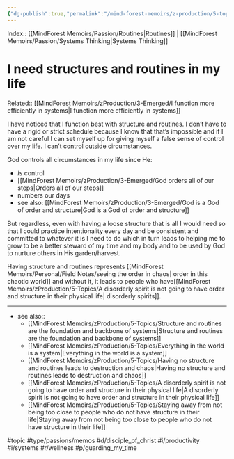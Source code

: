 ```yaml
---
{"dg-publish":true,"permalink":"/mind-forest-memoirs/z-production/5-topics/i-need-structures-and-routines-in-my-life/"}
---
```


Index:: [[MindForest Memoirs/Passion/Routines\|Routines]] | [[MindForest Memoirs/Passion/Systems Thinking\|Systems Thinking]]
# I need structures and routines in my life

Related:: [[MindForest Memoirs/zProduction/3-Emerged/I function more efficiently in systems\|I function more efficiently in systems]]

I have noticed that I function best with structure and routines. I don’t have to have a rigid or strict schedule because I know that that’s impossible and if I am not careful I can set myself up for giving myself a false sense of control over my life. I can’t control outside circumstances. 

God controls all circumstances in my life since He: 
- *Is* control 
- [[MindForest Memoirs/zProduction/3-Emerged/God orders all of our steps\|Orders all of our steps]]
- numbers our days
- see also: [[MindForest Memoirs/zProduction/3-Emerged/God is a God of order and structure\|God is a God of order and structure]]

But regardless, even with having a loose structure that is all I would need so that I could practice intentionality every day and be consistent and committed to whatever it is I need to do which in turn leads to helping me to grow to be a better steward of my time and my body and to be used by God to nurture others in His garden/harvest.

Having structure and routines represents [[MindForest Memoirs/Personal/Field Notes/seeing the order in chaos\| order in this chaotic world]] and without it, it leads to people who have[[MindForest Memoirs/zProduction/5-Topics/A disorderly spirit is not going to have order and structure in their physical life\| disorderly spirits]]. 

---
- see also:: 
	- [[MindForest Memoirs/zProduction/5-Topics/Structure and routines are the foundation and backbone of systems\|Structure and routines are the foundation and backbone of systems]] 
	- [[MindForest Memoirs/zProduction/5-Topics/Everything in the world is a system\|Everything in the world is a system]] 
	- [[MindForest Memoirs/zProduction/5-Topics/Having no structure and routines leads to destruction and chaos\|Having no structure and routines leads to destruction and chaos]] 
	- [[MindForest Memoirs/zProduction/5-Topics/A disorderly spirit is not going to have order and structure in their physical life\|A disorderly spirit is not going to have order and structure in their physical life]] 
	- [[MindForest Memoirs/zProduction/5-Topics/Staying away from not being too close to people who do not have structure in their life\|Staying away from not being too close to people who do not have structure in their life]] 

#topic #type/passions/memos #d/disciple_of_christ #i/productivity #i/systems  #r/wellness #p/guarding_my_time 
